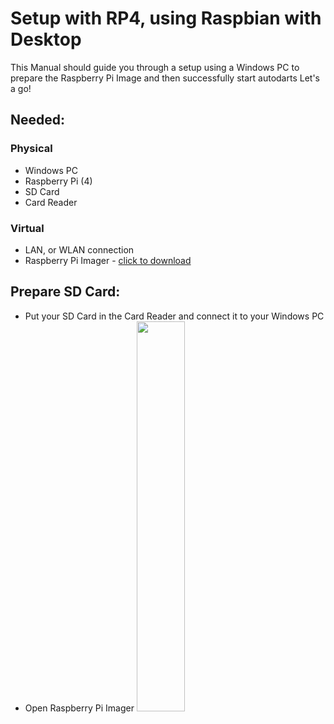 # Setup with RP4, using Raspbian with Desktop

This Manual should guide you through a setup using a Windows PC to prepare the Raspberry Pi Image and then successfully start autodarts
Let's a go!

## Needed:
### Physical
- Windows PC
- Raspberry Pi (4)
- SD Card
- Card Reader

### Virtual
- LAN, or WLAN connection
- Raspberry Pi Imager - [click to download](https://downloads.raspberrypi.org/imager/imager_latest.exe)

## Prepare SD Card:

- Put your SD Card in the Card Reader and connect it to your Windows PC
- Open Raspberry Pi Imager <img src="images/piimage.JPG" width="40%" height="40%">

